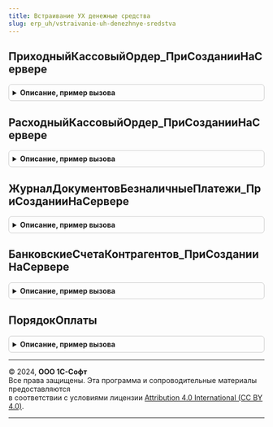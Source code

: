 ```yaml
---
title: Встраивание УХ денежные средства
slug: erp_uh/vstraivanie-uh-denezhnye-sredstva
---
```



## ПриходныйКассовыйОрдер_ПриСозданииНаСервере
<details style="margin: 1em 0; padding: 0.5em; border: 1px solid #ccc; border-radius: 6px;">

<summary style="font-weight: bold; cursor: pointer;">Описание, пример вызова</summary>

```bsl

Процедура ПриходныйКассовыйОрдер_ПриСозданииНаСервере(Форма, Отказ, СтандартнаяОбработка) Экспорт
```

Пример вызова
```bsl
ВстраиваниеУХДенежныеСредства.ПриходныйКассовыйОрдер_ПриСозданииНаСервере(Форма, Отказ, СтандартнаяОбработка) 
```
</details>

## РасходныйКассовыйОрдер_ПриСозданииНаСервере
<details style="margin: 1em 0; padding: 0.5em; border: 1px solid #ccc; border-radius: 6px;">

<summary style="font-weight: bold; cursor: pointer;">Описание, пример вызова</summary>

```bsl

Процедура РасходныйКассовыйОрдер_ПриСозданииНаСервере(Форма, Отказ, СтандартнаяОбработка) Экспорт
```

Пример вызова
```bsl
ВстраиваниеУХДенежныеСредства.РасходныйКассовыйОрдер_ПриСозданииНаСервере(Форма, Отказ, СтандартнаяОбработка) 
```
</details>

## ЖурналДокументовБезналичныеПлатежи_ПриСозданииНаСервере
<details style="margin: 1em 0; padding: 0.5em; border: 1px solid #ccc; border-radius: 6px;">

<summary style="font-weight: bold; cursor: pointer;">Описание, пример вызова</summary>

```bsl

Процедура ЖурналДокументовБезналичныеПлатежи_ПриСозданииНаСервере(Форма, Отказ, СтандартнаяОбработка) Экспорт
```

Пример вызова
```bsl
ВстраиваниеУХДенежныеСредства.ЖурналДокументовБезналичныеПлатежи_ПриСозданииНаСервере(Форма, Отказ, СтандартнаяОбработка) 
```
</details>

## БанковскиеСчетаКонтрагентов_ПриСозданииНаСервере
<details style="margin: 1em 0; padding: 0.5em; border: 1px solid #ccc; border-radius: 6px;">

<summary style="font-weight: bold; cursor: pointer;">Описание, пример вызова</summary>

```bsl

Процедура БанковскиеСчетаКонтрагентов_ПриСозданииНаСервере(Форма, Отказ, СтандартнаяОбработка) Экспорт
```

Пример вызова
```bsl
ВстраиваниеУХДенежныеСредства.БанковскиеСчетаКонтрагентов_ПриСозданииНаСервере(Форма, Отказ, СтандартнаяОбработка) 
```
</details>

## ПорядокОплаты
<details style="margin: 1em 0; padding: 0.5em; border: 1px solid #ccc; border-radius: 6px;">

<summary style="font-weight: bold; cursor: pointer;">Описание, пример вызова</summary>

```bsl

Функция ПорядокОплаты(ВалютаВзаиморасчетов, ВалютаОплаты) Экспорт
```

Пример вызова
```bsl
Результат = ВстраиваниеУХДенежныеСредства.ПорядокОплаты(ВалютаВзаиморасчетов, ВалютаОплаты) 
```
</details>

---

© 2024, **ООО 1С-Софт**  
Все права защищены. Эта программа и сопроводительные материалы предоставляются  
в соответствии с условиями лицензии [Attribution 4.0 International (CC BY 4.0)](https://creativecommons.org/licenses/by/4.0/legalcode).

---
